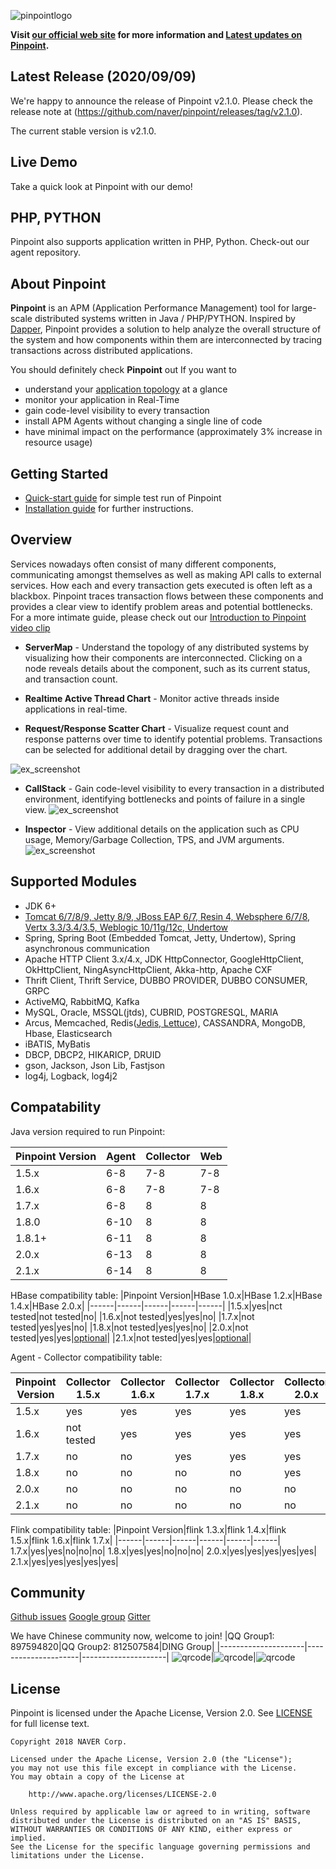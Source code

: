 ![pinpointlogo](https://github.com/naver/pinpoint/blob/master/web/psd/logo.png)


**Visit [our official web site](www.naver.com) for more information and [Latest updates on Pinpoint](www.naver.com).**

## Latest Release (2020/09/09)
We're happy to announce the release of Pinpoint v2.1.0. Please check the release note at (https://github.com/naver/pinpoint/releases/tag/v2.1.0).

The current stable version is v2.1.0.

## Live Demo
Take a quick look at Pinpoint with our demo!

## PHP, PYTHON
Pinpoint also supports application written in PHP, Python. Check-out our agent repository.

## About Pinpoint

**Pinpoint** is an APM (Application Performance Management) tool for large-scale distributed systems written in Java / PHP/PYTHON. Inspired by [Dapper](https://www.naver.com/), Pinpoint provides a solution to help analyze the overall structure of the system and how components within them are interconnected by tracing transactions across distributed applications.

You should definitely check **Pinpoint** out If you want to

* understand your [application topology](https://www.naver.com/) at a glance
* monitor your application in Real-Time
* gain code-level visibility to every transaction
* install APM Agents without changing a single line of code
* have minimal impact on the performance (approximately 3% increase in resource usage)

## Getting Started

* [Quick-start guide](https://www.naver.com/) for simple test run of Pinpoint
* [Installation guide](https://www.naver.com/) for further instructions.

## Overview

Services nowadays often consist of many different components, communicating amongst themselves as well as making API calls to external services. How each and every transaction gets executed is often left as a blackbox. Pinpoint traces transaction flows between these components and provides a clear view to identify problem areas and potential bottlenecks.
For a more intimate guide, please check out our [Introduction to Pinpoint video clip](https://www.naver.com/)

* **ServerMap** - Understand the topology of any distributed systems by visualizing how their components are interconnected. Clicking on a node reveals details about the component, such as its current status, and transaction count.

* **Realtime Active Thread Chart** - Monitor active threads inside applications in real-time.

* **Request/Response Scatter Chart** - Visualize request count and response patterns over time to identify potential problems. Transactions can be selected for additional detail by dragging over the chart.

![ex_screenshot](https://github.com/naver/pinpoint/blob/master/doc/images/ss_server-map.png)

* **CallStack** - Gain code-level visibility to every transaction in a distributed environment, identifying bottlenecks and points of failure in a single view.
![ex_screenshot](https://github.com/naver/pinpoint/blob/master/doc/images/ss_call-stack.png)

* **Inspector** - View additional details on the application such as CPU usage, Memory/Garbage Collection, TPS, and JVM arguments.
![ex_screenshot](https://github.com/naver/pinpoint/blob/master/doc/images/ss_inspector.png)

## Supported Modules

* JDK 6+
* [Tomcat 6/7/8/9, Jetty 8/9, JBoss EAP 6/7, Resin 4, Websphere 6/7/8, Vertx 3.3/3.4/3.5, Weblogic 10/11g/12c, Undertow](www.naver.com)
* Spring, Spring Boot (Embedded Tomcat, Jetty, Undertow), Spring asynchronous communication
* Apache HTTP Client 3.x/4.x, JDK HttpConnector, GoogleHttpClient, OkHttpClient, NingAsyncHttpClient, Akka-http, Apache CXF
* Thrift Client, Thrift Service, DUBBO PROVIDER, DUBBO CONSUMER, GRPC
* ActiveMQ, RabbitMQ, Kafka
* MySQL, Oracle, MSSQL(jtds), CUBRID, POSTGRESQL, MARIA
* Arcus, Memcached, Redis([Jedis, Lettuce](www.naver.com)), CASSANDRA, MongoDB, Hbase, Elasticsearch
* iBATIS, MyBatis
* DBCP, DBCP2, HIKARICP, DRUID
* gson, Jackson, Json Lib, Fastjson
* log4j, Logback, log4j2

## Compatability

Java version required to run Pinpoint:

|Pinpoint Version|Agent|Collector|Web|
|------|---|---|---|
|1.5.x|6-8|7-8|7-8|
|1.6.x|6-8|7-8|7-8|
|1.7.x|6-8|8|8|
|1.8.0|6-10|8|8|
|1.8.1+|6-11|8|8|
|2.0.x|6-13|8|8|
|2.1.x|6-14|8|8|

HBase compatibility table:
|Pinpoint Version|HBase 1.0.x|HBase 1.2.x|HBase 1.4.x|HBase 2.0.x|
|------|------|------|------|------|
|1.5.x|yes|nct tested|not tested|no|
|1.6.x|not tested|yes|yes|no|
|1.7.x|not tested|yes|yes|no|
|1.8.x|not tested|yes|yes|no|
|2.0.x|not tested|yes|yes|[optional](www.naver.com)|
|2.1.x|not tested|yes|yes|[optional](www.naver.com)|

Agent - Collector compatibility table:

|Pinpoint Version|Collector 1.5.x|Collector 1.6.x|Collector 1.7.x|Collector 1.8.x|Collector 2.0.x|Collector 2.1.x|
|------|------|------|------|------|------|------|
|1.5.x|yes|yes|yes|yes|yes|yes|
|1.6.x|not tested|yes|yes|yes|yes|yes|
|1.7.x|no|no|yes|yes|yes|yes|
|1.8.x|no|no|no|no|yes|yes|
|2.0.x|no|no|no|no|no|yes|
|2.1.x|no|no|no|no|no|no|

Flink compatibility table:
|Pinpoint Version|flink 1.3.x|flink 1.4.x|flink 1.5.x|flink 1.6.x|flink 1.7.x|
|------|------|------|------|------|------|
1.7.x|yes|yes|no|no|no|
1.8.x|yes|yes|no|no|no|
2.0.x|yes|yes|yes|yes|yes|
2.1.x|yes|yes|yes|yes|yes|

## Community

[Github issues](www.naver.com)
[Google group](www.naver.com)
[Gitter](www.naver.com)

We have Chinese community now, welcome to join!
|QQ Group1: 897594820|QQ Group2: 812507584|DING Group|
|---------------------|---------------------|---------------------|
![qrcode](https://github.com/naver/pinpoint/blob/master/doc/images/NAVERPinpoint.png)|![qrcode](https://github.com/naver/pinpoint/blob/master/doc/images/NAVERPinpoint2.png)|![qrcode](https://github.com/naver/pinpoint/blob/master/doc/images/NaverPinpoint%E4%BA%A4%E6%B5%81%E7%BE%A4-DING.jpg)

## License
Pinpoint is licensed under the Apache License, Version 2.0. See [LICENSE](www.naver.com) for full license text.

```
Copyright 2018 NAVER Corp.

Licensed under the Apache License, Version 2.0 (the "License");
you may not use this file except in compliance with the License.
You may obtain a copy of the License at

    http://www.apache.org/licenses/LICENSE-2.0

Unless required by applicable law or agreed to in writing, software
distributed under the License is distributed on an "AS IS" BASIS,
WITHOUT WARRANTIES OR CONDITIONS OF ANY KIND, either express or implied.
See the License for the specific language governing permissions and
limitations under the License.
```

